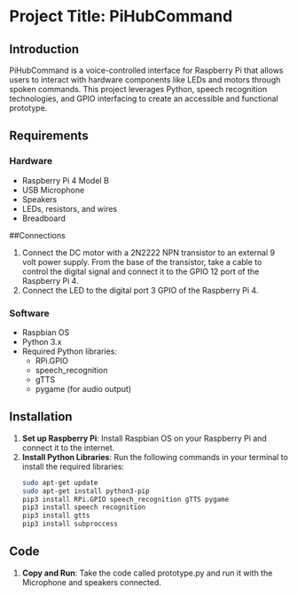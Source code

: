 # Project Title: PiHubCommand

## Introduction
PiHubCommand is a voice-controlled interface for Raspberry Pi that allows users to interact with hardware components like LEDs and motors through spoken commands. This project leverages Python, speech recognition technologies, and GPIO interfacing to create an accessible and functional prototype.

## Requirements

### Hardware
- Raspberry Pi 4 Model B
- USB Microphone
- Speakers
- LEDs, resistors, and wires
- Breadboard

##Connections

1. Connect the DC motor with a 2N2222 NPN transistor to an external 9 volt power supply. From the base of the transistor, take a cable to control the digital signal and connect it to the GPIO 12 port of the Raspberry Pi 4.
2. Connect the LED to the digital port 3 GPIO of the Raspberry Pi 4.

### Software
- Raspbian OS
- Python 3.x
- Required Python libraries:
  - RPi.GPIO
  - speech_recognition
  - gTTS
  - pygame (for audio output)

## Installation

1. **Set up Raspberry Pi**: Install Raspbian OS on your Raspberry Pi and connect it to the internet.
2. **Install Python Libraries**: Run the following commands in your terminal to install the required libraries:
   ```bash
   sudo apt-get update
   sudo apt-get install python3-pip
   pip3 install RPi.GPIO speech_recognition gTTS pygame
   pip3 install speech recognition
   pip3 install gtts
   pip3 install subproccess

## Code

1. **Copy and Run**: Take the code called prototype.py and run it with the Microphone and speakers connected. 
